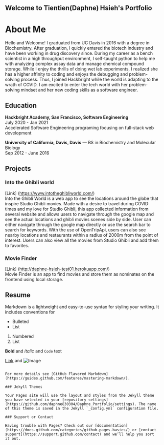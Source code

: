 ## Welcome to Tientien(Daphne) Hsieh's Portfolio

# About Me
Hello and Welcome! I graduated from UC Davis in 2016 with a degree in Biochemistry. After graduation, I quickly entered the biotech industry and have been working in drug discovery since. During my career as a bench scientist in a high throughput environment, I self-taught python to help me with analyzing complex assay data and manage chemical compound storage. While I enjoy the thrills of doing wet lab experiments, I realized she has a higher affinity to coding and enjoys the debugging and problem-solving process. Thus, I joined Hackbright while the world is adapting to the wrath of COVID. I am excited to enter the tech world with her problem-solving mindset and her new coding skills as a software engineer.

## Education

**Hackbright Academy, San Francisco, Software Engineering**\
July 2020 - Jan 2021\
Accelerated Software Engineering programing focusing on full-stack web development


**University of California, Davis, Davis**   — BS in Biochemistry and Molecular Biology\
Sep 2012 - June 2016


## Projects
### Into the Ghibli world
[Link] (https://www.intotheghibliworld.com/)\
Into the Ghibli World is a web app to see the locations around the globe that inspire Studio Ghibli movies. Made with a desire to travel during COVID times and my love for Studio Ghibli, this app collected information from several website and allows users to navigate through the google map and see the actual locations and ghibli movies scenes side by side. User can either navigate through the google map directly or use the search bar to search for keywords. With the use of OpenTripApi, users can also see nearby locations and restaurants within a radius of 2000m from the point of interest. Users can also view all the movies from Studio Ghibli and add them to favorites.

### Movie Finder
[Link] (http://daphne-hsieh-test01.herokuapp.com/)\
Movie Finder is an app to find movies and store them as nominates on the frontend using local storage.

## Resume


Markdown is a lightweight and easy-to-use syntax for styling your writing. It includes conventions for


- Bulleted
- List

1. Numbered
2. List

**Bold** and _Italic_ and `Code` text

[Link](url) and ![Image](src)
```

For more details see [GitHub Flavored Markdown](https://guides.github.com/features/mastering-markdown/).

### Jekyll Themes

Your Pages site will use the layout and styles from the Jekyll theme you have selected in your [repository settings](https://github.com/daphne830304/Daphne_Portfolio/settings). The name of this theme is saved in the Jekyll `_config.yml` configuration file.

### Support or Contact

Having trouble with Pages? Check out our [documentation](https://docs.github.com/categories/github-pages-basics/) or [contact support](https://support.github.com/contact) and we’ll help you sort it out.
